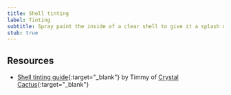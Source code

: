 ```yaml
---
title: Shell tinting
label: Tinting
subtitle: Spray paint the inside of a clear shell to give it a splash of color.
stub: true
---
```


## Resources

- [Shell tinting guide](https://docs.google.com/document/d/1-ks_3-Z0OjdLfeH5BspeetrRzltsR0yJar9BvqrJcCs){:target="\_blank"} by Timmy of [Crystal Cactus](/modders/crystal-cactus){:target="\_blank"}
